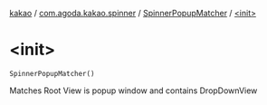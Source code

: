 [kakao](../../index.md) / [com.agoda.kakao.spinner](../index.md) / [SpinnerPopupMatcher](index.md) / [&lt;init&gt;](./-init-.md)

# &lt;init&gt;

`SpinnerPopupMatcher()`

Matches Root View is popup window and contains DropDownView

